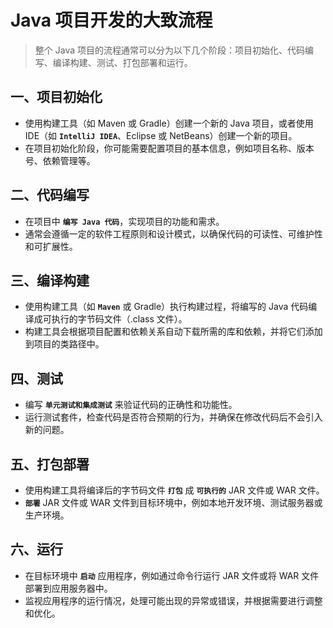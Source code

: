 # Java 项目开发的大致流程

> 整个 Java 项目的流程通常可以分为以下几个阶段：项目初始化、代码编写、编译构建、测试、打包部署和运行。

## 一、项目初始化

- 使用构建工具（如 Maven 或 Gradle）创建一个新的 Java 项目，或者使用 IDE（如 **`IntelliJ IDEA`**、Eclipse 或 NetBeans）创建一个新的项目。
- 在项目初始化阶段，你可能需要配置项目的基本信息，例如项目名称、版本号、依赖管理等。

## 二、代码编写

- 在项目中 **`编写 Java 代码`**，实现项目的功能和需求。
- 通常会遵循一定的软件工程原则和设计模式，以确保代码的可读性、可维护性和可扩展性。

## 三、编译构建

- 使用构建工具（如 **`Maven`** 或 Gradle）执行构建过程，将编写的 Java 代码编译成可执行的字节码文件（.class 文件）。
- 构建工具会根据项目配置和依赖关系自动下载所需的库和依赖，并将它们添加到项目的类路径中。

## 四、测试

- 编写 **`单元测试和集成测试`** 来验证代码的正确性和功能性。
- 运行测试套件，检查代码是否符合预期的行为，并确保在修改代码后不会引入新的问题。

## 五、打包部署

- 使用构建工具将编译后的字节码文件 **`打包`** 成 **`可执行的`** JAR 文件或 WAR 文件。
- **`部署`** JAR 文件或 WAR 文件到目标环境中，例如本地开发环境、测试服务器或生产环境。

## 六、运行

- 在目标环境中 **`启动`** 应用程序，例如通过命令行运行 JAR 文件或将 WAR 文件部署到应用服务器中。
- 监视应用程序的运行情况，处理可能出现的异常或错误，并根据需要进行调整和优化。
